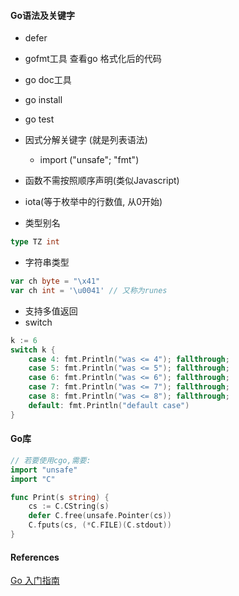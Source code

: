 #### Go语法及关键字
- defer
- gofmt工具
    查看go 格式化后的代码
- go doc工具
- go install
- go test

- 因式分解关键字 (就是列表语法)
    - import ("unsafe"; "fmt")

- 函数不需按照顺序声明(类似Javascript)
- iota(等于枚举中的行数值, 从0开始)
- 类型别名
~~~go
type TZ int
~~~
- 字符串类型
~~~go
var ch byte = "\x41"
var ch int = '\u0041' // 又称为runes
~~~

- 支持多值返回
- switch
~~~go
k := 6
switch k {
    case 4: fmt.Println("was <= 4"); fallthrough;
    case 5: fmt.Println("was <= 5"); fallthrough;
    case 6: fmt.Println("was <= 6"); fallthrough;
    case 7: fmt.Println("was <= 7"); fallthrough;
    case 8: fmt.Println("was <= 8"); fallthrough;
    default: fmt.Println("default case")
}
~~~

#### Go库
~~~go
// 若要使用cgo,需要:
import "unsafe"
import "C"

func Print(s string) {
    cs := C.CString(s)
    defer C.free(unsafe.Pointer(cs))
    C.fputs(cs, (*C.FILE)(C.stdout))
}

~~~

#### References
[Go 入门指南](
https://learnku.com/docs/the-way-to-go/build-and-run-go-programs/3576)
